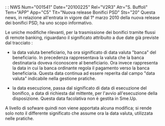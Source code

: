  :  : NWS Num="001541" Date="20100225" Rel="V2R3" Atr="S. Buffoli" Tem="APP" App="C5" Tit="Nuova release Bonifici PSD" Sts="20"
Questa news, in relazione all'entrata in vigore dal 1° marzo 2010 della nuova release dei bonifici
PSD, ha uno scopo informativo.

Le uniche modifiche rilevanti, per la trasmissione dei bonifici tramite flussi di remote banking, riguardano il significato attribuito a due date già previste dal tracciato : 

- la data valuta beneficiario, ha ora significato di data valuta "banca" del beneficiario.
In precedenza rappresentava la valuta che la banca destinataria doveva riconoscere al beneficiario.
Ora invece rappresenta la data in cui la banca ordinante regola il pagamento verso la banca beneficiaria. Questa data continua ad essere reperita dal campo "data valuta" indicabile nella
gestione pratiche.

- la data esecuzione, passa dal significato di data di esecuzione del bonifico, a data di richiesta
dal mittente, per l'avvio all'esecuzione della disposizione. Questa data facolativa non è gestita in
Sme.Up.

A livello di sofware quindi non viene apportata alcuna modifica; si rende solo noto il differente significato che assume ora la data valuta, utilizzata nelle pratiche.
